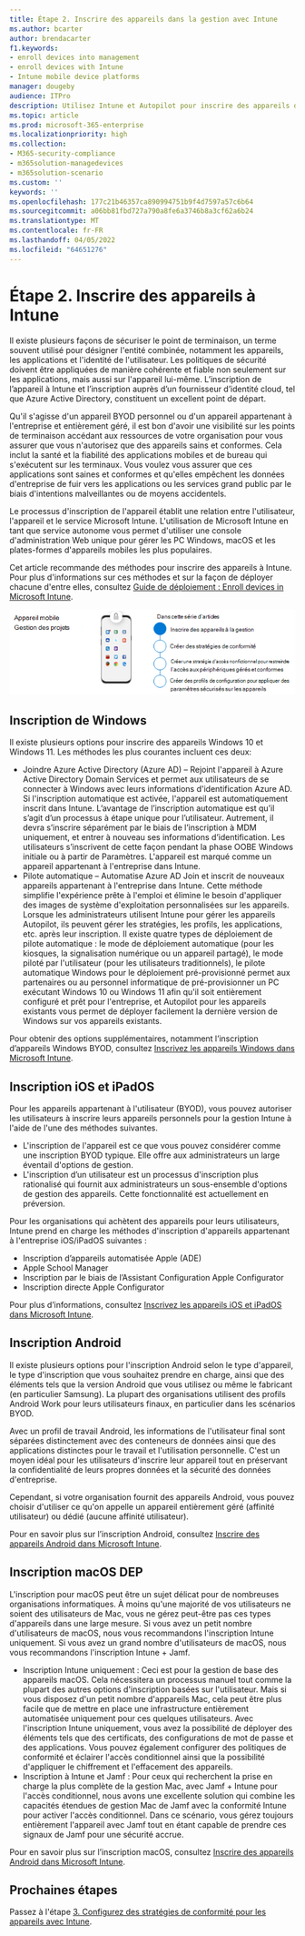 ```yaml
---
title: Étape 2. Inscrire des appareils dans la gestion avec Intune
ms.author: bcarter
author: brendacarter
f1.keywords:
- enroll devices into management
- enroll devices with Intune
- Intune mobile device platforms
manager: dougeby
audience: ITPro
description: Utilisez Intune et Autopilot pour inscrire des appareils dans la gestion afin de veiller à ce que les applications qui s’exécutent sur ceux-ci soient conformes et d’empêcher les fuites de données d’entreprise.
ms.topic: article
ms.prod: microsoft-365-enterprise
ms.localizationpriority: high
ms.collection:
- M365-security-compliance
- m365solution-managedevices
- m365solution-scenario
ms.custom: ''
keywords: ''
ms.openlocfilehash: 177c21b46357ca890994751b9f4d7597a57c6b64
ms.sourcegitcommit: a06bb81fbd727a790a8fe6a3746b8a3cf62a6b24
ms.translationtype: MT
ms.contentlocale: fr-FR
ms.lasthandoff: 04/05/2022
ms.locfileid: "64651276"
---
```

# <a name="step-2-enroll-devices-to-intune"></a>Étape 2. Inscrire des appareils à Intune

Il existe plusieurs façons de sécuriser le point de terminaison, un terme souvent utilisé pour désigner l'entité combinée, notamment les appareils, les applications et l'identité de l'utilisateur. Les politiques de sécurité doivent être appliquées de manière cohérente et fiable non seulement sur les applications, mais aussi sur l'appareil lui-même. L’inscription de l’appareil à Intune et l’inscription auprès d’un fournisseur d’identité cloud, tel que Azure Active Directory, constituent un excellent point de départ.

Qu'il s'agisse d'un appareil BYOD personnel ou d'un appareil appartenant à l'entreprise et entièrement géré, il est bon d'avoir une visibilité sur les points de terminaison accédant aux ressources de votre organisation pour vous assurer que vous n'autorisez que des appareils sains et conformes. Cela inclut la santé et la fiabilité des applications mobiles et de bureau qui s'exécutent sur les terminaux. Vous voulez vous assurer que ces applications sont saines et conformes et qu'elles empêchent les données d'entreprise de fuir vers les applications ou les services grand public par le biais d'intentions malveillantes ou de moyens accidentels.

Le processus d'inscription de l'appareil établit une relation entre l'utilisateur, l'appareil et le service Microsoft Intune. L'utilisation de Microsoft Intune en tant que service autonome vous permet d'utiliser une console d'administration Web unique pour gérer les PC Windows, macOS et les plates-formes d'appareils mobiles les plus populaires.

Cet article recommande des méthodes pour inscrire des appareils à Intune. Pour plus d'informations sur ces méthodes et sur la façon de déployer chacune d'entre elles, consultez [Guide de déploiement : Enroll devices in Microsoft Intune](/mem/intune/fundamentals/deployment-guide-enrollment).

![Étapes de gestion des appareils](../media/devices/intune-mdm-steps-1.png#lightbox)

## <a name="windows-enrollment"></a>Inscription de Windows
Il existe plusieurs options pour inscrire des appareils Windows 10 et Windows 11. Les méthodes les plus courantes incluent ces deux:

- Joindre Azure Active Directory (Azure AD) – Rejoint l'appareil à Azure Active Directory Domain Services et permet aux utilisateurs de se connecter à Windows avec leurs informations d'identification Azure AD. Si l'inscription automatique est activée, l'appareil est automatiquement inscrit dans Intune. L’avantage de l’inscription automatique est qu’il s’agit d’un processus à étape unique pour l’utilisateur. Autrement, il devra s’inscrire séparément par le biais de l’inscription à MDM uniquement, et entrer à nouveau ses informations d’identification. Les utilisateurs s’inscrivent de cette façon pendant la phase OOBE Windows initiale ou à partir de Paramètres. L'appareil est marqué comme un appareil appartenant à l'entreprise dans Intune.
- Pilote automatique – Automatise Azure AD Join et inscrit de nouveaux appareils appartenant à l'entreprise dans Intune. Cette méthode simplifie l'expérience prête à l'emploi et élimine le besoin d'appliquer des images de système d'exploitation personnalisées sur les appareils. Lorsque les administrateurs utilisent Intune pour gérer les appareils Autopilot, ils peuvent gérer les stratégies, les profils, les applications, etc. après leur inscription. Il existe quatre types de déploiement de pilote automatique : le mode de déploiement automatique (pour les kiosques, la signalisation numérique ou un appareil partagé), le mode piloté par l'utilisateur (pour les utilisateurs traditionnels), le pilote automatique Windows pour le déploiement pré-provisionné permet aux partenaires ou au personnel informatique de pré-provisionner un PC exécutant Windows 10 ou Windows 11 afin qu'il soit entièrement configuré et prêt pour l'entreprise, et Autopilot pour les appareils existants vous permet de déployer facilement la dernière version de Windows sur vos appareils existants.

Pour obtenir des options supplémentaires, notamment l’inscription d’appareils Windows BYOD, consultez [Inscrivez les appareils Windows dans Microsoft Intune](/mem/intune/fundamentals/deployment-guide-enrollment-windows).

## <a name="ios-and-ipados-enrollment"></a>Inscription iOS et iPadOS

Pour les appareils appartenant à l'utilisateur (BYOD), vous pouvez autoriser les utilisateurs à inscrire leurs appareils personnels pour la gestion Intune à l'aide de l'une des méthodes suivantes.
- L'inscription de l'appareil est ce que vous pouvez considérer comme une inscription BYOD typique. Elle offre aux administrateurs un large éventail d'options de gestion.
- L'inscription d’un utilisateur est un processus d'inscription plus rationalisé qui fournit aux administrateurs un sous-ensemble d'options de gestion des appareils. Cette fonctionnalité est actuellement en préversion.

Pour les organisations qui achètent des appareils pour leurs utilisateurs, Intune prend en charge les méthodes d'inscription d'appareils appartenant à l'entreprise iOS/iPadOS suivantes :
- Inscription d’appareils automatisée Apple (ADE)
- Apple School Manager
- Inscription par le biais de l’Assistant Configuration Apple Configurator
- Inscription directe Apple Configurator

Pour plus d’informations, consultez [Inscrivez les appareils iOS et iPadOS dans Microsoft Intune](/mem/intune/fundamentals/deployment-guide-enrollment-ios-ipados).

## <a name="android-enrollment"></a>Inscription Android 

Il existe plusieurs options pour l'inscription Android selon le type d'appareil, le type d'inscription que vous souhaitez prendre en charge, ainsi que des éléments tels que la version Android que vous utilisez ou même le fabricant (en particulier Samsung). La plupart des organisations utilisent des profils Android Work pour leurs utilisateurs finaux, en particulier dans les scénarios BYOD. 

Avec un profil de travail Android, les informations de l'utilisateur final sont séparées distinctement avec des conteneurs de données ainsi que des applications distinctes pour le travail et l'utilisation personnelle. C'est un moyen idéal pour les utilisateurs d'inscrire leur appareil tout en préservant la confidentialité de leurs propres données et la sécurité des données d'entreprise. 

Cependant, si votre organisation fournit des appareils Android, vous pouvez choisir d'utiliser ce qu'on appelle un appareil entièrement géré (affinité utilisateur) ou dédié (aucune affinité utilisateur).

Pour en savoir plus sur l’inscription Android, consultez [Inscrire des appareils Android dans Microsoft Intune](/mem/intune/fundamentals/deployment-guide-enrollment-android).

## <a name="macos-enrollment"></a>Inscription macOS DEP

L'inscription pour macOS peut être un sujet délicat pour de nombreuses organisations informatiques. À moins qu'une majorité de vos utilisateurs ne soient des utilisateurs de Mac, vous ne gérez peut-être pas ces types d'appareils dans une large mesure. Si vous avez un petit nombre d'utilisateurs de macOS, nous vous recommandons l'inscription Intune uniquement. Si vous avez un grand nombre d'utilisateurs de macOS, nous vous recommandons l'inscription Intune + Jamf.  
- Inscription Intune uniquement : Ceci est pour la gestion de base des appareils macOS. Cela nécessitera un processus manuel tout comme la plupart des autres options d'inscription basées sur l'utilisateur. Mais si vous disposez d'un petit nombre d'appareils Mac, cela peut être plus facile que de mettre en place une infrastructure entièrement automatisée uniquement pour ces quelques utilisateurs. Avec l'inscription Intune uniquement, vous avez la possibilité de déployer des éléments tels que des certificats, des configurations de mot de passe et des applications. Vous pouvez également configurer des politiques de conformité et éclairer l'accès conditionnel ainsi que la possibilité d'appliquer le chiffrement et l'effacement des appareils. 
- Inscription à Intune et Jamf : Pour ceux qui recherchent la prise en charge la plus complète de la gestion Mac, avec Jamf + Intune pour l'accès conditionnel, nous avons une excellente solution qui combine les capacités étendues de gestion Mac de Jamf avec la conformité Intune pour activer l'accès conditionnel. Dans ce scénario, vous gérez toujours entièrement l'appareil avec Jamf tout en étant capable de prendre ces signaux de Jamf pour une sécurité accrue.

Pour en savoir plus sur l’inscription macOS, consultez [Inscrire des appareils Android dans Microsoft Intune](/mem/intune/fundamentals/deployment-guide-enrollment-macos).

## <a name="next-steps"></a>Prochaines étapes

Passez à l'étape [3. Configurez des stratégies de conformité pour les appareils avec Intune](manage-devices-with-intune-compliance-policies.md).

